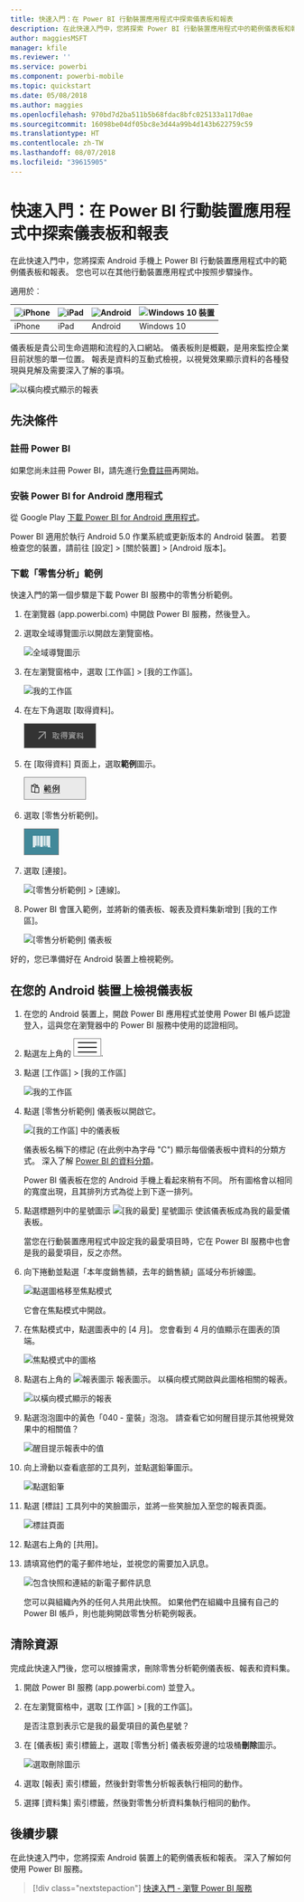 ```yaml
---
title: 快速入門：在 Power BI 行動裝置應用程式中探索儀表板和報表
description: 在此快速入門中，您將探索 Power BI 行動裝置應用程式中的範例儀表板和報表。
author: maggiesMSFT
manager: kfile
ms.reviewer: ''
ms.service: powerbi
ms.component: powerbi-mobile
ms.topic: quickstart
ms.date: 05/08/2018
ms.author: maggies
ms.openlocfilehash: 970bd7d2ba511b5b68fdac8bfc025133a117d0ae
ms.sourcegitcommit: 16098be04df05bc8e3d44a99b4d143b622759c59
ms.translationtype: HT
ms.contentlocale: zh-TW
ms.lasthandoff: 08/07/2018
ms.locfileid: "39615905"
---
```

# <a name="quickstart-explore-dashboards-and-reports-in-the-power-bi-mobile-apps"></a>快速入門：在 Power BI 行動裝置應用程式中探索儀表板和報表
在此快速入門中，您將探索 Android 手機上 Power BI 行動裝置應用程式中的範例儀表板和報表。 您也可以在其他行動裝置應用程式中按照步驟操作。 

適用於︰

| ![iPhone](media/mobile-apps-quickstart-view-dashboard-report/iphone-logo-30-px.png) | ![iPad](media/mobile-apps-quickstart-view-dashboard-report/ipad-logo-30-px.png) | ![Android](media/mobile-apps-quickstart-view-dashboard-report/android-logo-30-px.png) | ![Windows 10 裝置](media/mobile-apps-quickstart-view-dashboard-report/win-10-logo-30-px.png) |
|:--- |:--- |:--- |:--- |
| iPhone | iPad | Android | Windows 10 |

儀表板是貴公司生命週期和流程的入口網站。 儀表板則是概觀，是用來監控企業目前狀態的單一位置。 報表是資料的互動式檢視，以視覺效果顯示資料的各種發現與見解及需要深入了解的事項。 

![以橫向模式顯示的報表](media/mobile-apps-quickstart-view-dashboard-report/power-bi-android-quickstart-report.png)

## <a name="prerequisites"></a>先決條件

### <a name="sign-up-for-power-bi"></a>註冊 Power BI
如果您尚未註冊 Power BI，請先進行[免費註冊](https://app.powerbi.com/signupredirect?pbi_source=web)再開始。

### <a name="install-the-power-bi-for-android-app"></a>安裝 Power BI for Android 應用程式
從 Google Play [下載 Power BI for Android 應用程式](http://go.microsoft.com/fwlink/?LinkID=544867)。

Power BI 適用於執行 Android 5.0 作業系統或更新版本的 Android 裝置。 若要檢查您的裝置，請前往 [設定] > [關於裝置] > [Android 版本]。

### <a name="download-the-retail-analysis-sample"></a>下載「零售分析」範例
快速入門的第一個步驟是下載 Power BI 服務中的零售分析範例。

1. 在瀏覽器 (app.powerbi.com) 中開啟 Power BI 服務，然後登入。

1. 選取全域導覽圖示以開啟左瀏覽窗格。

    ![全域導覽圖示](media/mobile-apps-quickstart-view-dashboard-report/power-bi-android-quickstart-global-nav-icon.png)

2. 在左瀏覽窗格中，選取 [工作區] > [我的工作區]。

    ![我的工作區](media/mobile-apps-quickstart-view-dashboard-report/power-bi-android-quickstart-my-workspace.png)

3. 在左下角選取 [取得資料]。
   
    ![取得資料](media/mobile-apps-quickstart-view-dashboard-report/power-bi-get-data.png)

3. 在 [取得資料] 頁面上，選取**範例**圖示。
   
   ![範例圖示](media/mobile-apps-quickstart-view-dashboard-report/power-bi-samples-icon.png)

4. 選取 [零售分析範例]。
 
    ![零售分析範例](media/mobile-apps-quickstart-view-dashboard-report/power-bi-rs.png)
 
8. 選取 [連接]。  
  
   ![[零售分析範例] > [連線]。](media/mobile-apps-quickstart-view-dashboard-report/retail16.png)
   
5. Power BI 會匯入範例，並將新的儀表板、報表及資料集新增到 [我的工作區]。
   
   ![[零售分析範例] 儀表板](media/mobile-apps-quickstart-view-dashboard-report/power-bi-service-opportunity-sample.png)

好的，您已準備好在 Android 裝置上檢視範例。

## <a name="view-a-dashboard-on-your-android-device"></a>在您的 Android 裝置上檢視儀表板
1. 在您的 Android 裝置上，開啟 Power BI 應用程式並使用 Power BI 帳戶認證登入，這與您在瀏覽器中的 Power BI 服務中使用的認證相同。

1.  點選左上角的 ![全域導覽按鈕](media/mobile-ipad-app-get-started/power-bi-iphone-global-nav-button.png).

2.  點選 [工作區] > [我的工作區]

    ![我的工作區](media/mobile-apps-quickstart-view-dashboard-report/power-bi-android-quickstart-workspaces.png)

3. 點選 [零售分析範例] 儀表板以開啟它。
 
    ![[我的工作區] 中的儀表板](media/mobile-apps-quickstart-view-dashboard-report/power-bi-android-quickstart-open-retail.png)
   
    儀表板名稱下的標記 (在此例中為字母 "C") 顯示每個儀表板中資料的分類方式。 深入了解 [Power BI 的資料分類](service-data-classification.md)。

    Power BI 儀表板在您的 Android 手機上看起來稍有不同。 所有圖格會以相同的寬度出現，且其排列方式為從上到下逐一排列。

4. 點選標題列中的星號圖示 ![[我的最愛] 星號圖示](media/mobile-apps-quickstart-view-dashboard-report/power-bi-android-quickstart-favorite-icon.png) 使該儀表板成為我的最愛儀表板。

    當您在行動裝置應用程式中設定我的最愛項目時，它在 Power BI 服務中也會是我的最愛項目，反之亦然。

4. 向下捲動並點選「本年度銷售額，去年的銷售額」區域分布折線圖。

    ![點選圖格移至焦點模式](media/mobile-apps-quickstart-view-dashboard-report/power-bi-android-quickstart-tap-tile-fave.png)

    它會在焦點模式中開啟。

7. 在焦點模式中，點選圖表中的 [4 月]。 您會看到 4 月的值顯示在圖表的頂端。

    ![焦點模式中的圖格](media/mobile-apps-quickstart-view-dashboard-report/power-bi-android-quickstart-tile-focus.png)

8. 點選右上角的 ![報表圖示](media/mobile-apps-quickstart-view-dashboard-report/power-bi-android-quickstart-report-icon.png) 報表圖示。 以橫向模式開啟與此圖格相關的報表。

    ![以橫向模式顯示的報表](media/mobile-apps-quickstart-view-dashboard-report/power-bi-android-quickstart-report.png)

9. 點選泡泡圖中的黃色「040 - 童裝」泡泡。 請查看它如何醒目提示其他視覺效果中的相關值？ 

    ![醒目提示報表中的值](media/mobile-apps-quickstart-view-dashboard-report/power-bi-android-quickstart-cross-highlight.png)

10. 向上滑動以查看底部的工具列，並點選鉛筆圖示。

    ![點選鉛筆](media/mobile-apps-quickstart-view-dashboard-report/power-bi-android-quickstart-tap-pencil.png)

11. 點選 [標註] 工具列中的笑臉圖示，並將一些笑臉加入至您的報表頁面。
 
    ![標註頁面](media/mobile-apps-quickstart-view-dashboard-report/power-bi-android-quickstart-annotate.png)

12. 點選右上角的 [共用]。

1. 請填寫他們的電子郵件地址，並視您的需要加入訊息。  

    ![包含快照和連結的新電子郵件訊息](media/mobile-apps-quickstart-view-dashboard-report/power-bi-android-quickstart-send-snapshot.png)

    您可以與組織內外的任何人共用此快照。 如果他們在組織中且擁有自己的 Power BI 帳戶，則也能夠開啟零售分析範例報表。

## <a name="clean-up-resources"></a>清除資源

完成此快速入門後，您可以根據需求，刪除零售分析範例儀表板、報表和資料集。

1. 開啟 Power BI 服務 (app.powerbi.com) 並登入。

2. 在左瀏覽窗格中，選取 [工作區] > [我的工作區]。

    是否注意到表示它是我的最愛項目的黃色星號？

3. 在 [儀表板] 索引標籤上，選取 [零售分析] 儀表板旁邊的垃圾桶**刪除**圖示。

    ![選取刪除圖示](media/mobile-apps-quickstart-view-dashboard-report/power-bi-android-quickstart-delete-retail.png)

4. 選取 [報表] 索引標籤，然後針對零售分析報表執行相同的動作。

5. 選擇 [資料集] 索引標籤，然後對零售分析資料集執行相同的動作。


## <a name="next-steps"></a>後續步驟

在此快速入門中，您將探索 Android 裝置上的範例儀表板和報表。 深入了解如何使用 Power BI 服務。 

> [!div class="nextstepaction"]
> [快速入門 - 瀏覽 Power BI 服務](service-the-new-power-bi-experience.md)

